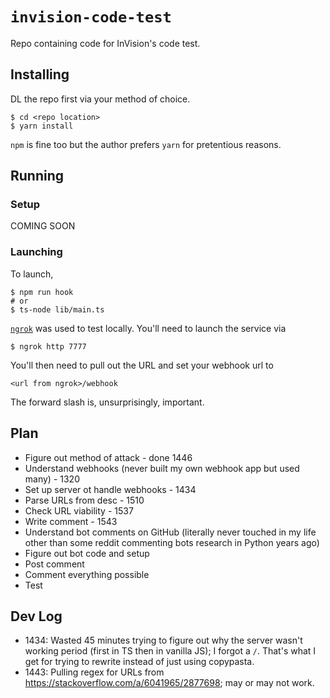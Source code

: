 # `invision-code-test`

Repo containing code for InVision's code test.

## Installing

DL the repo first via your method of choice.

```
$ cd <repo location>
$ yarn install
```

`npm` is fine too but the author prefers `yarn` for pretentious reasons.

## Running

### Setup

COMING SOON

### Launching

To launch,

```
$ npm run hook
# or
$ ts-node lib/main.ts
```

[`ngrok`](https://ngrok.com/) was used to test locally. You'll need to launch the service via

```
$ ngrok http 7777
```

You'll then need to pull out the URL and set your webhook url to

```
<url from ngrok>/webhook
```

The forward slash is, unsurprisingly, important.

## Plan

* Figure out method of attack - done 1446
* Understand webhooks (never built my own webhook app but used many) - 1320
* Set up server ot handle webhooks - 1434
* Parse URLs from desc - 1510
* Check URL viability - 1537
* Write comment - 1543
* Understand bot comments on GitHub (literally never touched in my life other than some reddit commenting bots research in Python years ago)
* Figure out bot code and setup
* Post comment
* Comment everything possible
* Test

## Dev Log

* 1434: Wasted 45 minutes trying to figure out why the server wasn't working period (first in TS then in vanilla JS); I forgot a `/`. That's what I get for trying to rewrite instead of just using copypasta.
* 1443: Pulling regex for URLs from https://stackoverflow.com/a/6041965/2877698; may or may not work.
